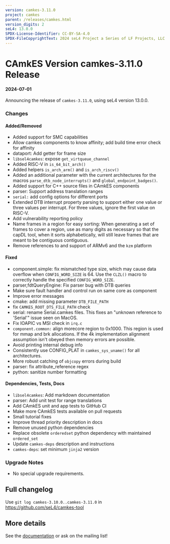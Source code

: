 ```yaml
---
version: camkes-3.11.0
project: camkes
parent: /releases/camkes.html
version_digits: 2
seL4: 13.0.0
SPDX-License-Identifier: CC-BY-SA-4.0
SPDX-FileCopyrightText: 2024 seL4 Project a Series of LF Projects, LLC.
---
```


# CAmkES Version camkes-3.11.0 Release

#### 2024-07-01

Announcing the release of `camkes-3.11.0`, using seL4 version 13.0.0.

### Changes

#### Added/Removed

* Added support for SMC capabilities
* Allow camkes components to know affinity; add build time error check for affinity
* dataport: Add getter for frame size
* `libsel4camkes`: expose `get_virtqueue_channel`
* Added RISC-V in `is_64_bit_arch()`
* Added helpers `is_arch_arm()` and `is_arch_riscv()`
* Added an additional parameter with the current architectures for the macros
  `parse_dtb_node_interrupts()` and `global_endpoint_badges()`.
* Added support for C++ source files in CAmkES components
* parser: Support address translation ranges
* `serial:` add config options for different ports
* Extended DTB interrupt property parsing to support either one value or three
  values per interrupt. For three values, ignore the first value on RISC-V.
* Add vulnerability reporting policy
* Name frames in a region for easy sorting: When generating a set of frames to
  cover a region, use as many digits as necessary so that the capDL tool, when
  it sorts alphabetically, will still leave frames that are meant to be
  contiguous contiguous.
* Remove references to and support of ARMv6 and the `kzm` platform

#### Fixed

* component.simple: fix mismatched type size, which may cause data overflow when
  `CONFIG_WORD_SIZE` is 64. Use the `CLZL()` macro to correctly handle the
  specified `CONFIG_WORD_SIZE`.
* parser,fdtQueryEngine: Fix parser bug with DTB queries
* Make sure fault handler and control run on same core as component
* Improve error messages
* cmake: add missing parameter `DTB_FILE_PATH`
* fix `CAMKES_ROOT_DTS_FILE_PATH` check
* serial: rename Serial.camkes files. This fixes an "unknown reference to
  'Serial'" issue seen on MacOS.
* Fix IOAPIC vs MSI check in `irq.c`
* `component.common:` align morecore region to 0x1000. This region is used for
  mmap and brk allocations. If the 4k implementation alignment assumption isn't
  obeyed then memory errors are possible.
* Avoid printing internal debug info
* Consistently use CONFIG_PLAT in `camkes_sys_uname()` for all architectures.
* More robust catching of `objcopy` errors during build
* parser: fix attribute_reference regex
* python: sanitize number formatting

#### Dependencies, Tests, Docs

* `libsel4camkes`: Add markdown documentation
* parser: Add unit test for range translations
* Add CAmkES unit and app tests to GitHub CI
* Make more CAmkES tests available on pull requests
* Small tutorial fixes
* Improve thread priority description in docs
* Remove unused python dependencies
* Replace obsolete `orderedset` python dependency with maintained `ordered_set`
* Update `camkes-deps` description and instructions
* `camkes-deps`: set minimum `jinja2` version


### Upgrade Notes

* No special upgrade requirements.


## Full changelog

 Use `git log camkes-3.10.0..camkes-3.11.0` in
<https://github.com/seL4/camkes-tool>

## More details

 See the
[documentation](https://github.com/seL4/camkes-tool/blob/camkes-3.11.0/docs/index.md)
or ask on the mailing list!
